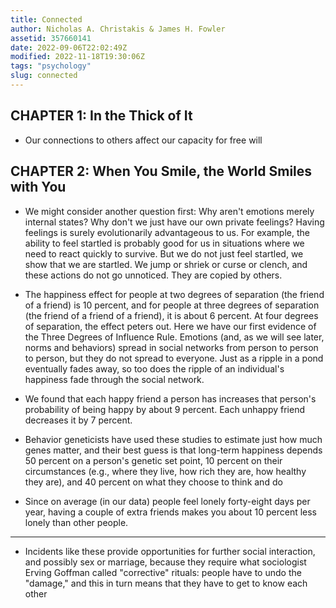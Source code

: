 ```yaml
---
title: Connected
author: Nicholas A. Christakis & James H. Fowler
assetid: 357660141
date: 2022-09-06T22:02:49Z
modified: 2022-11-18T19:30:06Z
tags: "psychology"
slug: connected
---
```


## CHAPTER 1: In the Thick of It

*  Our connections to others
            affect our capacity for free will

## CHAPTER 2: When You Smile, the World Smiles with You

*  We might consider another question first: Why aren't emotions merely internal states? Why don't we just have our own private
            feelings? Having feelings is surely evolutionarily advantageous to us. For example, the ability to feel startled is probably
            good for us in situations where we need to react quickly to survive. But we do not just feel startled, we show that we are
            startled. We jump or shriek or curse or clench, and these actions do not go unnoticed. They are copied by others.

*  The happiness effect
            for people at two degrees of separation (the friend of a friend) is 10 percent, and for people at three degrees of separation
            (the friend of a friend of a friend), it is about 6 percent. At four degrees of separation, the effect peters out. Here we
            have our first evidence of the Three Degrees of Influence Rule. Emotions (and, as we will see later, norms and behaviors)
            spread in social networks from person to person to person, but they do not spread to everyone. Just as a ripple in a pond
            eventually fades away, so too does the ripple of an individual's happiness fade through the social network.

*  We found that each happy friend a person has increases that person's probability of being happy
            by about 9 percent. Each unhappy friend decreases it by 7 percent.

*  Behavior geneticists have used
            these studies to estimate just how much genes matter, and their best guess is that long-term happiness depends 50 percent
            on a person's genetic set point, 10 percent on their circumstances (e.g., where they live, how rich they are, how healthy
            they are), and 40 percent on what they choose to think and do

*  Since on average
            (in our data) people feel lonely forty-eight days per year, having a couple of extra friends makes you about 10 percent less
            lonely than other people.

---

*  Incidents like these provide opportunities for further social interaction, and possibly sex or marriage, because they require
            what sociologist Erving Goffman called "corrective" rituals: people have to undo the "damage," and this in turn means that
            they have to get to know each other

